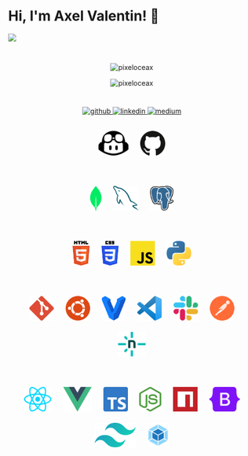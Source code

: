# Hi, I'm Axel Valentin! 👋

<a href="url">
    <img src="https://i0.wp.com/i.pinimg.com/originals/77/ca/a3/77caa32884d735d439ade45ba37feaf2.gif" height="auto" width="auto" style="border-radius:5%">
</a>

#

<!-- Github stats -->

<p align="center">
    <img align="center" src="https://github-readme-stats.vercel.app/api?username=pixeloceax&show_icons=true&locale=en&theme=tokyonight" alt="pixeloceax" />
</p>

<!-- Most use languages -->

<p align="center">    
    <img align="center" src="https://github-readme-stats.vercel.app/api/top-langs?username=Pixeloceax&show_icons=true&locale=en&layout=compact&theme=tokyonight" alt="pixeloceax" />
</p>

#

<div align="center">
  <!-- redirect github -->
  <a href="https://github.com/Pixeloceax" target="_blank">
    <img src=https://img.shields.io/badge/github-%2324292e.svg?&style=for-the-badge&logo=github&logoColor=white alt=github style="margin-bottom: 5px;" />
  </a>  <!-- redirect Linkedin -->
  <a href="https://www.linkedin.com/in/axel-valentin-5616bb221/"         target="_blank">
    <img src=https://img.shields.io/badge/linkedin-%231E77B5.svg?&style=for-the-badge&logo=linkedin&logoColor=white alt=linkedin style="margin-bottom: 5px;" />
  </a> <!-- redirect Medium -->
  <a href="https://medium.com/@3261" target="_blank">
    <img src=https://img.shields.io/badge/medium-%23292929.svg?&style=for-the-badge&logo=medium&logoColor=white alt=medium style="margin-bottom: 5px;" />
  </a>

</div>

<br />

<div align="center">
  <!-- Github -->
  <img style="margin: 10px" src="./icons/github-copilot.svg" alt="github-copilot" height="50" />
  <img style="margin: 10px" src="./icons/github-icon.svg" alt="github" height="50" />
</div>

#

<div align="center">
  <!-- DB -->
    <img style="margin: 10px" src="./icons/mongodb-icon.svg" alt="MongoDB" height="50" />
    <img style="margin: 10px" src="./icons/mysql-icon.svg" alt="MySQL" height="50" />
    <img style="margin: 10px" src="./icons/postgresql.svg" alt="PostgreSQL" height="50" />
</div>

#

<div align="center">
  <!-- languages use -->
    <img style="margin: 10px" src="./icons/html-5.svg" alt="html" height="50" />
    <img style="margin: 10px" src="./icons/css-3.svg" alt="css" height="50" />
    <img style="margin: 10px" src="./icons/javascript.svg" alt="JS" height="50" />
    <img style="margin: 10px" src="./icons/python.svg" alt="python" height="50" />
</div>

#

<div align="center">
  <!-- software -->
    <img style="margin: 10px" src="./icons/git-icon.svg" alt="git" height="50" />
    <img style="margin: 10px" src="./icons/ubuntu.svg" alt="ubuntu" height="50" /> 
    <img style="margin: 10px" src="./icons/vagrant-icon.svg" alt="vagrant" height="50" > 
    <img style="margin: 10px" src="./icons/visual-studio-code.svg" alt="vscode" height="50" >
    <img style="margin: 10px" src="./icons/slack-icon.svg" alt="slack" height="50" />
    <img style="margin: 10px" src="./icons/postman-icon.svg" alt="postman" height="50" />
    <img style="margin: 10px" src="./icons/netlify-icon.svg" alt="netlify" height="50" />

</div>

#

<div align="center">
  <!-- framework use -->
    <img style="margin: 10px" src="./icons/react.svg" alt="ReactJS" height="50" />
    <img style="margin: 10px" src="./icons/vue.svg" alt="vue" height="50" />
    <img style="margin: 10px" src="./icons/typescript-icon.svg" alt="express" height="50" />
    <img style="margin: 10px" src="./icons/nodejs-icon.svg" alt="NodeJS" height="50" />
    <img style="margin: 10px" src="./icons/npm-icon.svg" alt="npm" height="50" />
    <img style="margin: 10px" src="./icons/bootstrap.svg" alt="Bootstrap" height="50" />
    <img style="margin: 10px" src="./icons/tailwindcss-icon.svg" alt="tailwindcss" height="50" />
    <img style="margin: 10px" src="./icons/webpack.svg" alt="webpack" height="50" />
</div>
